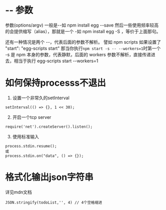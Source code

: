 # -- 参数
参数(options/argv) 一般是--如 npm install egg --save 
然后一些使用频率较高的会提供缩写（alias），那就是一个 -如 npm install egg -S ，等价于上面那句。

还有一种情况是两个 --，代表后面的参数不解析。
譬如 npm scripts 如果设置了 "start": "egg-scripts start" 
那当你执行`npm start -s -- --workers=1`时第一个 -s 是 npm 本身的参数，代表静默，后面的 workers 参数不解析，直接传递进去，相当于执行 egg-scripts start --workers=1

# 如何保持processs不退出
1. 设置一个非常久的setInterval
```
setInterval(() => {}, 1 << 30);
```
2. 开启一个tcp server
```
require('net').createServer().listen();
```

3. 使用标准输入
```
process.stdin.resume();
或
process.stdin.on("data", () => {});
```

# 格式化输出json字符串
详见mdn文档

```
JSON.stringify(todoList,'', 4) // 4个空格缩进
```
